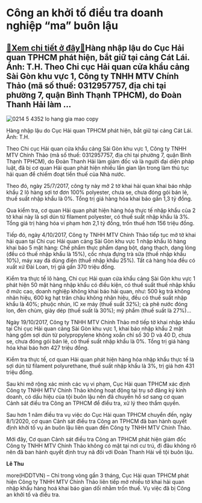 Công an khởi tố điều tra doanh nghiệp “ma” buôn lậu
===================================================

[:gift:Xem chi tiết ở đây:gift:](https://hddtvn.com/cong-an-khoi-to-dieu-tra-doanh-nghiep-ma-buon-lau/)Hàng nhập lậu do Cục Hải quan TPHCM phát hiện, bắt giữ tại cảng Cát Lái. Ảnh: T.H. Theo Chi cục Hải quan cửa khẩu cảng Sài Gòn khu vực 1, Công ty TNHH MTV Chính Thảo (mã số thuế: 0312957757, địa chỉ tại phường 7, quận Bình Thạnh TPHCM), do Đoàn Thanh Hải làm …
--------------------------------------------------------------------------------------------------------------------------------------------------------------------------------------------------------------------------------------------------------------------





![0214 5 4352 lo hang gia mao copy](https://hddtvn.com/wp-content/uploads/2021/01/0214_5-4352_lo_hang_gia_mao_Copy.jpg "Hàng nhập lậu do Cục Hải quan TPHCM phát hiện, bắt giữ tại cảng Cát Lái. 	Ảnh: T.H.")


Hàng nhập lậu do Cục Hải quan TPHCM phát hiện, bắt giữ tại cảng Cát Lái. Ảnh: T.H.



Theo Chi cục Hải quan cửa khẩu cảng Sài Gòn khu vực 1, Công ty TNHH MTV Chính Thảo (mã số thuế: 0312957757, địa chỉ tại phường 7, quận Bình Thạnh TPHCM), do Đoàn Thanh Hải làm giám đốc và là người đại diện pháp luật, đã bị cơ quan Hải quan phát hiện nhiều lần gian lận trong làm thủ tục hải quan để chiếm đoạt tiền thuế của Nhà nước.


Theo đó, ngày 25/7/2017, công ty này mở 2 tờ khai hải quan khai báo nhập khẩu 2 lô hàng sợi tơ đơn 100% polyester, chưa se, chưa đóng gói bán lẻ, thuế suất nhập khẩu là 0%. Tổng trị giá hàng hóa khai báo gần 1,3 tỷ đồng.


Qua kiểm tra, cơ quan Hải quan phát hiện hàng hóa thực tế nhập khẩu của 2 tờ khai này là sợi dún từ filament polyester, có thuế suất nhập khẩu là 3%. Tổng giá trị hàng hóa vi phạm hơn 2,1 tỷ đồng, trốn thuế hơn 156 triệu đồng.


Tiếp đó, ngày 4/10/2017, Công ty TNHH MTV Chính Thảo tiếp tục mở tờ khai hải quan tại Chi cục Hải quan cảng Sài Gòn khu vực 1 nhập khẩu lô hàng khai báo 5 mặt hàng: Chế phẩm thực phẩm dạng bột, dạng thạch, dạng lỏng (đều có thuế nhập khẩu là 15%), cốc nhựa đựng trà sữa (thuế nhập khẩu 10%), máy xay đá dùng điện (thuế nhập khẩu 25%). Tất cả hàng hóa đều có xuất xứ Đài Loan, trị giá gần 370 triệu đồng.


Kiểm tra thực tế lô hàng, Chi cục Hải quan cửa khẩu cảng Sài Gòn khu vực 1 phát hiện 50 mặt hàng nhập khẩu có điều kiện, có thuế suất thuế nhập khẩu ở mức cao, doanh nghiệp không khai báo hải quan, như: 500 kg trà không nhãn hiệu, 600 kg hạt trân châu không nhãn hiệu, đều có thuế suất nhập khẩu là 40%; phuộc nhún, IC xe máy (thuế suất 32%); cà phê nước đóng lon, đèn chùm, giày dép (thuế suất là 30%); mỹ phẩm (thuế suất là 27%)…


Ngày 19/10/2017, Công ty TNHH MTV Chính Thảo mở tiếp tờ khai nhập khẩu tại Chi cục Hải quan cảng Sài Gòn khu vực 1, khai báo nhập khẩu 2 mặt hàng gồm sợi dún từ polypropylene không xoắn chỉ số 30 D và 40 D, chưa se, chưa đóng gói bán lẻ, có thuế suất nhập khẩu là 0%. Tổng trị giá hàng hóa khai báo hơn 427 triệu đồng.


Kiểm tra thực tế, cơ quan Hải quan phát hiện hàng hóa nhập khẩu thực tế là sợi dún từ filament polyurethane, thuế suất nhập khẩu là 3%, trị giá hơn 431 triệu đồng.


Sau khi mở rộng xác minh các vụ vi phạm, Cục Hải quan TPHCM xác định Công ty TNHH MTV Chính Thảo không hoạt động tại trụ sở đăng ký kinh doanh, có dấu hiệu của tội buôn lậu nên đã chuyển hồ sơ sang cơ quan Cảnh sát điều tra Công an TPHCM để điều tra, xử lý theo thẩm quyền.


Sau hơn 1 năm điều tra vụ việc do Cục Hải quan TPHCM chuyển đến, ngày 8/1/2020, cơ quan Cảnh sát điều tra Công an TPHCM đã ban hành quyết định khởi tố vụ án buôn lậu liên quan đến Công ty TNHH MTV Chính Thảo.


Mới đây, Cơ quan Cảnh sát điều tra Công an TPHCM phát hiện giám đốc Công ty TNHH MTV Chính Thảo không có mặt tại nơi cư trú, đi đâu không rõ nên đã ban hành quyết định truy nã đối với Đoàn Thanh Hải về tội buôn lậu.




**Lê Thu**



more(HDDTVN) – Chỉ trong vòng gần 3 tháng, Cục Hải quan TPHCM phát hiện Công ty TNHH MTV Chính Thảo liên tiếp mở nhiều tờ khai hải quan nhập khẩu hàng hoá khai báo gian dối nhằm trốn thuế. Vụ việc đã bị Công an khởi tố và điều tra.

